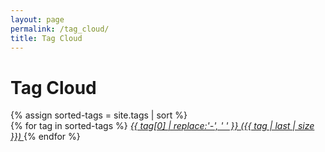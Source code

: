 ```yaml
---
layout: page
permalink: /tag_cloud/
title: Tag Cloud
---
```

# Tag Cloud 

<div>
  {% assign sorted-tags = site.tags | sort %}
  <div class="tags-full-list">
    {% for tag in sorted-tags %}
		<a href="/menu/taglist#{{ tag[0] | slugify }}" class="simple-tag" style="font-size: {{ tag | last | size  |  times: 6 | plus: 100  }}%">
			<i class="fa fa-tag" aria-hidden="true">
				{{ tag[0] | replace:'-', ' ' }} ({{ tag | last | size }})
			</i>
		</a>
    {% endfor %}
  </div>
</div>


